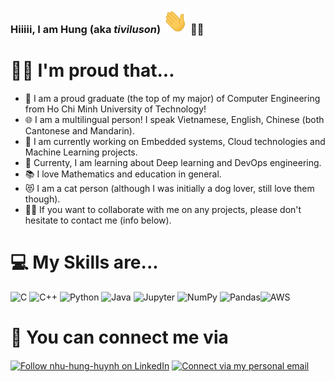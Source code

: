 ### Hiiiii, I am Hung (aka *tiviluson*)  <img src="/assets/wave.gif" width=40px> 👨‍💻 

<!--
**tiviluson/tiviluson** is a ✨ _special_ ✨ repository because its `README.md` (this file) appears on your GitHub profile.

Here are some ideas to get you started:

- 🔭 I’m currently working on ...
- 🌱 I’m currently learning ...
- 👯 I’m looking to collaborate on ...
- 🤔 I’m looking for help with ...
- 💬 Ask me about ...
- 📫 How to reach me: ...
- 😄 Pronouns: ...
- ⚡ Fun fact: ...
-->
# 🙆‍♂️ I'm proud that...
- 📜 I am a proud graduate (the top of my major) of Computer Engineering from Ho Chi Minh University of Technology!
- 🌐 I am a multilingual person! I speak Vietnamese, English, Chinese (both Cantonese and Mandarin).
- 🔭 I am currently working on Embedded systems, Cloud technologies and Machine Learning projects.
- 🌱 Currenty, I am learning about Deep learning and DevOps engineering.
- 📚 I love Mathematics and education in general.
- 😻 I am a cat person (although I was initially a dog lover, still love them though).
- 🤝🏼 If you want to collaborate with me on any projects, please don't hesitate to contact me (info below).

# 💻 My Skills are...
<img alt="C" src="https://img.shields.io/badge/c-%2300599C.svg?&style=flat&logo=c&logoColor=white"/> <img alt="C++" src="https://img.shields.io/badge/c++-%2300599C.svg?&style=flat&logo=c%2B%2B&ogoColor=white"/> <img alt="Python" src="https://img.shields.io/badge/python-%2314354C.svg?&style=flat&logo=python&logoColor=white"/> <img alt="Java" src="https://img.shields.io/badge/java-%23ED8B00.svg?&style=flat&logo=java&logoColor=white"/> <img alt="Jupyter" src="https://img.shields.io/badge/Jupyter-%23F37626.svg?&style=flat&logo=Jupyter&logoColor=white" /> <img alt="NumPy" src="https://img.shields.io/badge/numpy-%23013243.svg?&style=flat&logo=numpy&logoColor=white" /> 	<img alt="Pandas" src="https://img.shields.io/badge/pandas-%23150458.svg?&style=flat&logo=pandas&logoColor=white" /><img alt="AWS" src="https://img.shields.io/badge/Amazon Web Service-%23150458.svg?&style=flat&logo=pandas&logoColor=white" />

# 📇 You can connect me via
[<img src="https://img.shields.io/badge/linkedin-%230077B5.svg?&style=for-the-badge&logo=linkedin&logoColor=white" height="40em" align="center" alt="Follow nhu-hung-huynh on LinkedIn" title="Follow nhu-hung-huynh on LinkedIn"/>](https://linkedin.com/in/nhu-hung-huynh)
[<img src="https://img.shields.io/badge/Gmail-D14836?style=for-the-badge&logo=gmail&logoColor=white" height="40em" align="center" alt="Connect via my personal email" title="Connect via my personal email"/>](mailto:tiviluson@gmail.com)
